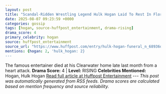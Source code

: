 ```yaml
---
layout: post
title: "Scandal-Ridden Wrestling Legend Hulk Hogan Laid To Rest In Florida"
date: 2025-08-07 09:23:59 +0000
categories: gossip
tags: [hogan, source-huffpost_entertainment, drama-rising]
drama_score: 4
primary_celebrity: hogan
source: huffpost_entertainment
source_url: "https://www.huffpost.com/entry/hulk-hogan-funeral_n_68936de0e4b0d3424bc47973"
mentions: {hogan: 2, 'hulk_hogan: 2}
---
```


The famous entertainer died at his Clearwater home late last month from a heart attack. **Drama Score:** 4 | **Level:** RISING **Celebrities Mentioned:** Hogan, Hulk Hogan [Read full article at Huffpost Entertainment](https://www.huffpost.com/entry/hulk-hogan-funeral_n_68936de0e4b0d3424bc47973) --- *This post was automatically generated from RSS feeds. Drama scores are calculated based on mention frequency and source reliability.*